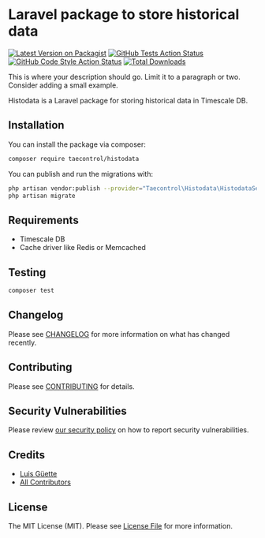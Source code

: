 # Laravel package to store historical data

[![Latest Version on Packagist](https://img.shields.io/packagist/v/taecontrol/histodata.svg?style=flat-square)](https://packagist.org/packages/taecontrol/histodata)
[![GitHub Tests Action Status](https://img.shields.io/github/workflow/status/taecontrol/histodata/run-tests?label=tests)](https://github.com/taecontrol/histodata/actions?query=workflow%3ATests+branch%3Amaster)
[![GitHub Code Style Action Status](https://img.shields.io/github/workflow/status/taecontrol/histodata/Check%20&%20fix%20styling?label=code%20style)](https://github.com/taecontrol/histodata/actions?query=workflow%3A"Check+%26+fix+styling"+branch%3Amaster)
[![Total Downloads](https://img.shields.io/packagist/dt/taecontrol/histodata.svg?style=flat-square)](https://packagist.org/packages/taecontrol/histodata)

This is where your description should go. Limit it to a paragraph or two. Consider adding a small example.

Histodata is a Laravel package for storing historical data in Timescale DB.

## Installation

You can install the package via composer:

```bash
composer require taecontrol/histodata
```

You can publish and run the migrations with:

```bash
php artisan vendor:publish --provider="Taecontrol\Histodata\HistodataServiceProvider" --tag="histodata-migrations"
php artisan migrate
```

## Requirements

- Timescale DB
- Cache driver like Redis or Memcached

## Testing

```bash
composer test
```

## Changelog

Please see [CHANGELOG](CHANGELOG.md) for more information on what has changed recently.

## Contributing

Please see [CONTRIBUTING](.github/CONTRIBUTING.md) for details.

## Security Vulnerabilities

Please review [our security policy](../../security/policy) on how to report security vulnerabilities.

## Credits

- [Luis Güette](https://github.com/lguette)
- [All Contributors](../../contributors)

## License

The MIT License (MIT). Please see [License File](LICENSE.md) for more information.
